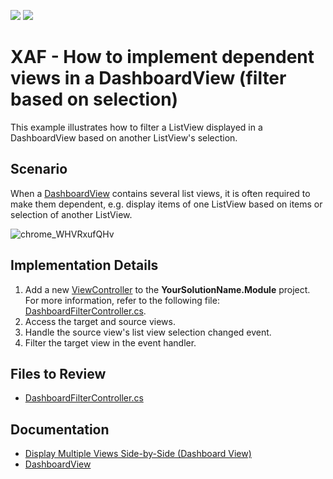 <!-- default badges list -->
[![](https://img.shields.io/badge/Open_in_DevExpress_Support_Center-FF7200?style=flat-square&logo=DevExpress&logoColor=white)](https://supportcenter.devexpress.com/ticket/details/E4916)
[![](https://img.shields.io/badge/📖_How_to_use_DevExpress_Examples-e9f6fc?style=flat-square)](https://docs.devexpress.com/GeneralInformation/403183)
<!-- default badges end -->
# XAF - How to implement dependent views in a DashboardView (filter based on selection)

This example illustrates how to filter a ListView displayed in a DashboardView based on another ListView's selection.

## Scenario

When a [DashboardView](https://docs.devexpress.com/eXpressAppFramework/DevExpress.ExpressApp.DashboardView) contains several list views, it is often required to make them dependent, e.g. display items of one ListView based on items or selection of another ListView.

![chrome_WHVRxufQHv](https://user-images.githubusercontent.com/14300209/226880445-1db093ce-416a-40e9-874a-13b931005242.gif)


## Implementation Details
1. Add a new [ViewController](https://docs.devexpress.com/eXpressAppFramework/DevExpress.ExpressApp.ViewController) to the **YourSolutionName.Module** project. For more information, refer to the following file: [DashboardFilterController.cs](./CS/EFCore/DependentDashboardEF/DependentDashboardEF.Module/Controllers/DashboardFilterController.cs).
2. Access the target and source views.
3. Handle the source view's list view selection changed event.
4. Filter the target view in the event handler.

## Files to Review

- [DashboardFilterController.cs](./CS/EFCore/DependentDashboardEF/DependentDashboardEF.Module/Controllers/DashboardFilterController.cs) 

## Documentation

- [Display Multiple Views Side-by-Side (Dashboard View)](https://docs.devexpress.com/eXpressAppFramework/113296/ui-construction/views/layout/display-several-views-side-by-side)
- [DashboardView](https://docs.devexpress.com/eXpressAppFramework/DevExpress.ExpressApp.DashboardView)

